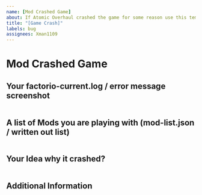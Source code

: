 ```yaml
---
name: [Mod Crashed Game]
about: If Atomic Overhaul crashed the game for some reason use this template!
title: "[Game Crash]"
labels: bug
assignees: Xman1109
---
```


# Mod Crashed Game

## Your factorio-current.log / error message screenshot

```

```

## A list of Mods you are playing with (mod-list.json / written out list)

```

```

## Your Idea why it crashed?

```

```

## Additional Information

```

```
